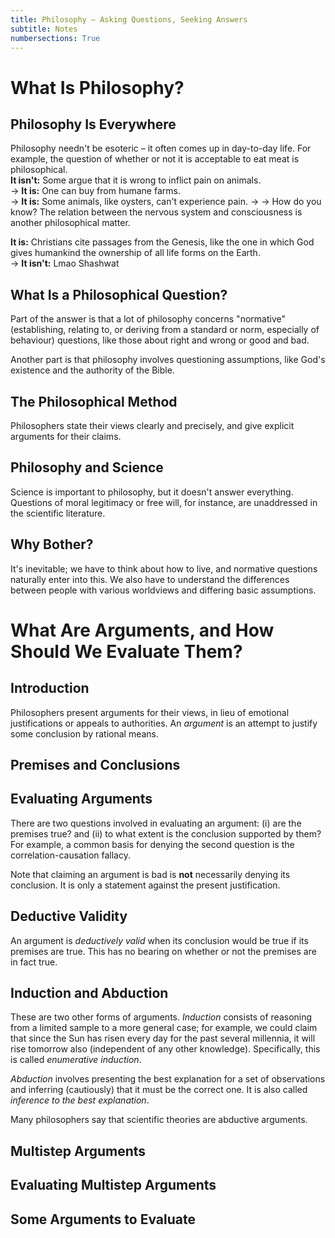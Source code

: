 ```yaml
---
title: Philosophy – Asking Questions, Seeking Answers
subtitle: Notes
numbersections: True
---
```


# What Is Philosophy?
## Philosophy Is Everywhere
Philosophy needn't be esoteric – it often comes up in day-to-day life. For example, the question of whether or not it is acceptable to eat meat is philosophical.  
**It isn't:** Some argue that it is wrong to inflict pain on animals.  
$\to$ **It is:** One can buy from humane farms.  
$\to$ **It is:** Some animals, like oysters, can't experience pain.
$\to$ $\to$ How do you know? The relation between the nervous system and consciousness is another philosophical matter.  

**It is:** Christians cite passages from the Genesis, like the one in which God gives humankind the ownership of all life forms on the Earth.  
$\to$ **It isn't:** Lmao Shashwat

## What Is a Philosophical Question?
Part of the answer is that a lot of philosophy concerns "normative" (establishing, relating to, or deriving from a standard or norm, especially of behaviour) questions, like those about right and wrong or good and bad.  

Another part is that philosophy involves questioning assumptions, like God's existence and the authority of the Bible.

## The Philosophical Method
Philosophers state their views clearly and precisely, and give explicit arguments for their claims.

## Philosophy and Science
Science is important to philosophy, but it doesn't answer everything. Questions of moral legitimacy or free will, for instance, are unaddressed in the scientific literature.  

## Why Bother?
It's inevitable; we have to think about how to live, and normative questions naturally enter into this. We also have to understand the differences between people with various worldviews and differing basic assumptions.

# What Are Arguments, and How Should We Evaluate Them?
## Introduction
Philosophers present arguments for their views, in lieu of emotional justifications or appeals to authorities. An *argument* is an attempt to justify some conclusion by rational means.

## Premises and Conclusions

## Evaluating Arguments
There are two questions involved in evaluating an argument: (i) are the premises true? and (ii) to what extent is the conclusion supported by them?  
For example, a common basis for denying the second question is the correlation-causation fallacy.  

Note that claiming an argument is bad is **not** necessarily denying its conclusion. It is only a statement against the present justification.

## Deductive Validity
An argument is *deductively valid* when its conclusion would be true if its premises are true. This has no bearing on whether or not the premises are in fact true.

## Induction and Abduction
These are two other forms of arguments. *Induction* consists of reasoning from a limited sample to a more general case; for example, we could claim that since the Sun has risen every day for the past several millennia, it will rise tomorrow also (independent of any other knowledge). Specifically, this is called *enumerative induction*.  

*Abduction* involves presenting the best explanation for a set of observations and inferring (cautiously) that it must be the correct one. It is also called *inference to the best explanation*.  

Many philosophers say that scientific theories are abductive arguments.

## Multistep Arguments

## Evaluating Multistep Arguments

## Some Arguments to Evaluate
